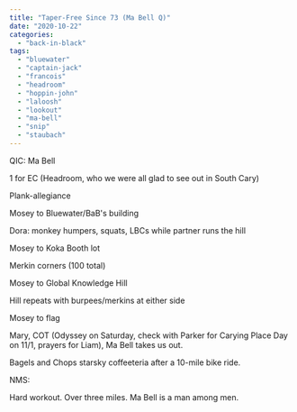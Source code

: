 ```yaml
---
title: "Taper-Free Since 73 (Ma Bell Q)"
date: "2020-10-22"
categories: 
  - "back-in-black"
tags: 
  - "bluewater"
  - "captain-jack"
  - "francois"
  - "headroom"
  - "hoppin-john"
  - "laloosh"
  - "lookout"
  - "ma-bell"
  - "snip"
  - "staubach"
---
```


QIC: Ma Bell

1 for EC (Headroom, who we were all glad to see out in South Cary)

Plank-allegiance

Mosey to Bluewater/BaB's building

Dora: monkey humpers, squats, LBCs while partner runs the hill

Mosey to Koka Booth lot

Merkin corners (100 total)

Mosey to Global Knowledge Hill

Hill repeats with burpees/merkins at either side

Mosey to flag

Mary, COT (Odyssey on Saturday, check with Parker for Carying Place Day on 11/1, prayers for Liam), Ma Bell takes us out.

Bagels and Chops starsky coffeeteria after a 10-mile bike ride.

NMS:

Hard workout. Over three miles. Ma Bell is a man among men.
